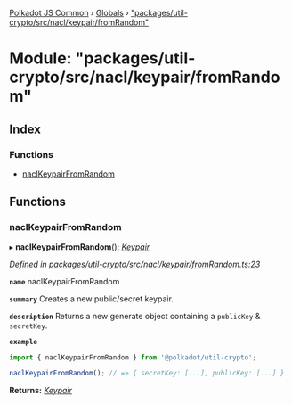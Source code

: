 [Polkadot JS Common](../README.md) › [Globals](../globals.md) › ["packages/util-crypto/src/nacl/keypair/fromRandom"](_packages_util_crypto_src_nacl_keypair_fromrandom_.md)

# Module: "packages/util-crypto/src/nacl/keypair/fromRandom"

## Index

### Functions

* [naclKeypairFromRandom](_packages_util_crypto_src_nacl_keypair_fromrandom_.md#naclkeypairfromrandom)

## Functions

###  naclKeypairFromRandom

▸ **naclKeypairFromRandom**(): *[Keypair](../interfaces/_packages_util_crypto_src_types_.keypair.md)*

*Defined in [packages/util-crypto/src/nacl/keypair/fromRandom.ts:23](https://github.com/polkadot-js/common/blob/91340577/packages/util-crypto/src/nacl/keypair/fromRandom.ts#L23)*

**`name`** naclKeypairFromRandom

**`summary`** Creates a new public/secret keypair.

**`description`** 
Returns a new generate object containing a `publicKey` & `secretKey`.

**`example`** 
<BR>

```javascript
import { naclKeypairFromRandom } from '@polkadot/util-crypto';

naclKeypairFromRandom(); // => { secretKey: [...], publicKey: [...] }
```

**Returns:** *[Keypair](../interfaces/_packages_util_crypto_src_types_.keypair.md)*
